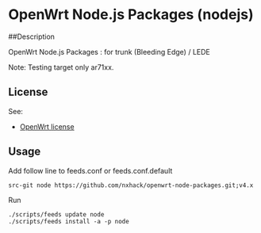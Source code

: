 # OpenWrt Node.js Packages (nodejs)

##Description

OpenWrt Node.js Packages : for trunk (Bleeding Edge) / LEDE

Note: Testing target only ar71xx.

## License

See:
- [OpenWrt license](http://wiki.openwrt.org/about/license)

## Usage

Add follow line to feeds.conf or feeds.conf.default
```
src-git node https://github.com/nxhack/openwrt-node-packages.git;v4.x
```

Run
```
./scripts/feeds update node
./scripts/feeds install -a -p node
```
